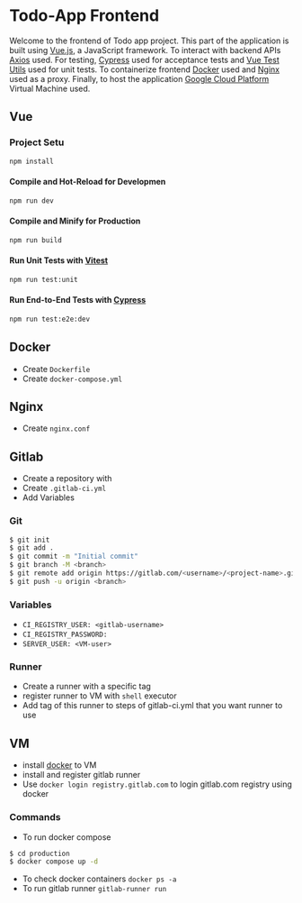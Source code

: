 # Todo-App Frontend

Welcome to the frontend of Todo app project. This part of the application is built using [Vue.js](https://vuejs.org), a JavaScript framework. To interact with backend APIs [Axios](https://axios-http.com) used. For testing, [Cypress](https://www.cypress.io) used for acceptance tests and [Vue Test Utils](https://vue-test-utils.vuejs.org) used for unit tests. To containerize frontend [Docker](https://www.docker.com) used and [Nginx](https://www.nginx.com) used as a proxy. Finally, to host the application [Google Cloud Platform](https://cloud.google.com) Virtual Machine used.

## Vue

### Project Setu

```sh
npm install
```

#### Compile and Hot-Reload for Developmen

```sh
npm run dev
```

#### Compile and Minify for Production

```sh
npm run build
```

#### Run Unit Tests with [Vitest](https://vitest.dev/)

```sh
npm run test:unit
```

#### Run End-to-End Tests with [Cypress](https://www.cypress.io/)

```sh
npm run test:e2e:dev
```

## Docker
* Create `Dockerfile`
* Create `docker-compose.yml`

## Nginx
* Create `nginx.conf`

## Gitlab
* Create a repository with <project-name>
* Create `.gitlab-ci.yml`
* Add Variables

### Git
```sh
$ git init
$ git add .
$ git commit -m "Initial commit"
$ git branch -M <branch>
$ git remote add origin https://gitlab.com/<username>/<project-name>.git
$ git push -u origin <branch>
```

### Variables
* `CI_REGISTRY_USER: <gitlab-username>`
* `CI_REGISTRY_PASSWORD:` [<gitlab-personal-access-token>](https://docs.gitlab.com/ee/user/profile/personal_access_tokens.html)
* `SERVER_USER: <VM-user>`

### Runner
* Create a runner with a specific tag
* register runner to VM with `shell` executor
* Add tag of this runner to steps of gitlab-ci.yml that you want runner to use

## VM
* install [docker](https://docs.docker.com/engine/install/ubuntu/) to VM
* install and register gitlab runner
* Use `docker login registry.gitlab.com` to login gitlab.com registry using docker

### Commands
* To run docker compose
```sh
$ cd production
$ docker compose up -d
```
* To check docker containers `docker ps -a`
* To run gitlab runner `gitlab-runner run`
